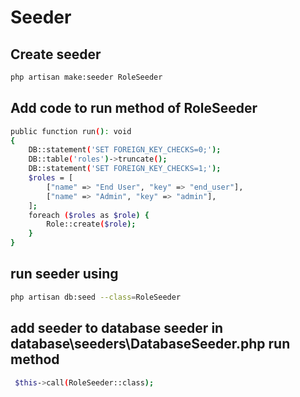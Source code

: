 # Seeder

## Create seeder

```bash
php artisan make:seeder RoleSeeder
```

## Add code to run method of RoleSeeder

```bash
public function run(): void
{
    DB::statement('SET FOREIGN_KEY_CHECKS=0;');
    DB::table('roles')->truncate();
    DB::statement('SET FOREIGN_KEY_CHECKS=1;');
    $roles = [
        ["name" => "End User", "key" => "end_user"],
        ["name" => "Admin", "key" => "admin"],
    ];
    foreach ($roles as $role) {
        Role::create($role);
    }
}
```

## run seeder using

```bash
php artisan db:seed --class=RoleSeeder
```

## add seeder to database seeder in database\seeders\DatabaseSeeder.php run method

```bash
 $this->call(RoleSeeder::class);
```
